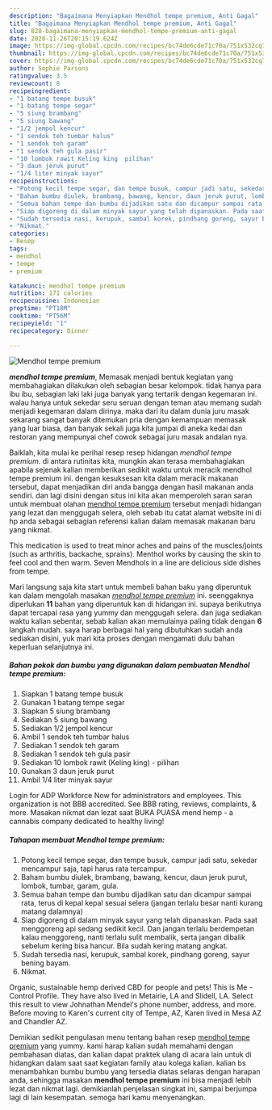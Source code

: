 ```yaml
---
description: "Bagaimana Menyiapkan Mendhol tempe premium, Anti Gagal"
title: "Bagaimana Menyiapkan Mendhol tempe premium, Anti Gagal"
slug: 828-bagaimana-menyiapkan-mendhol-tempe-premium-anti-gagal
date: 2020-11-26T20:15:19.624Z
image: https://img-global.cpcdn.com/recipes/bc74de6cde71c70a/751x532cq70/mendhol-tempe-premium-foto-resep-utama.jpg
thumbnail: https://img-global.cpcdn.com/recipes/bc74de6cde71c70a/751x532cq70/mendhol-tempe-premium-foto-resep-utama.jpg
cover: https://img-global.cpcdn.com/recipes/bc74de6cde71c70a/751x532cq70/mendhol-tempe-premium-foto-resep-utama.jpg
author: Sophie Parsons
ratingvalue: 3.5
reviewcount: 8
recipeingredient:
- "1 batang tempe busuk"
- "1 batang tempe segar"
- "5 siung brambang"
- "5 siung bawang"
- "1/2 jempol kencur"
- "1 sendok teh tumbar halus"
- "1 sendok teh garam"
- "1 sendok teh gula pasir"
- "10 lombok rawit Keling king  pilihan"
- "3 daun jeruk purut"
- "1/4 liter minyak sayur"
recipeinstructions:
- "Potong kecil tempe segar, dan tempe busuk, campur jadi satu, sekedar mencampur saja, tapi harus rata tercampur."
- "Baham bumbu diulek, brambang, bawang, kencur, daun jeruk purut, lombok, tumbar, garam, gula."
- "Semua bahan tempe dan bumbu dijadikan satu dan dicampur sampai rata, terus di kepal kepal sesuai selera (jangan terlalu besar nanti kurang matang dalamnya)"
- "Siap digoreng di dalam minyak sayur yang telah dipanaskan. Pada saat menggoreng api sedang sedikit kecil. Dan jangan terlalu berdempetan kalau menggoreng, nanti terlalu sulit membalik, serta jangan dibalik sebelum kering bisa hancur. Bila sudah kering matang angkat."
- "Sudah tersedia nasi, kerupuk, sambal korek, pindhang goreng, sayur bening bayam."
- "Nikmat."
categories:
- Resep
tags:
- mendhol
- tempe
- premium

katakunci: mendhol tempe premium 
nutrition: 171 calories
recipecuisine: Indonesian
preptime: "PT18M"
cooktime: "PT56M"
recipeyield: "1"
recipecategory: Dinner

---
```



![Mendhol tempe premium](https://img-global.cpcdn.com/recipes/bc74de6cde71c70a/751x532cq70/mendhol-tempe-premium-foto-resep-utama.jpg)

<b><i>mendhol tempe premium</i></b>, Memasak menjadi bentuk kegiatan yang membahagiakan dilakukan oleh sebagian besar kelompok. tidak hanya para ibu ibu, sebagian laki laki juga banyak yang tertarik dengan kegemaran ini. walau hanya untuk sekedar seru seruan dengan teman atau memang sudah menjadi kegemaran dalam dirinya. maka dari itu dalam dunia juru masak sekarang sangat banyak ditemukan pria dengan kemampuan memasak yang luar biasa, dan banyak sekali juga kita jumpai di aneka kedai dan restoran yang mempunyai chef cowok sebagai juru masak andalan nya.

Baiklah, kita mulai ke perihal resep resep hidangan <i>mendhol tempe premium</i>. di antara rutinitas kita, mungkin akan terasa membahagiakan apabila sejenak kalian memberikan sedikit waktu untuk meracik mendhol tempe premium ini. dengan kesuksesan kita dalam meracik makanan tersebut, dapat menjadikan diri anda bangga dengan hasil makanan anda sendiri. dan lagi disini dengan situs ini kita akan memperoleh saran saran untuk membuat olahan <u>mendhol tempe premium</u> tersebut menjadi hidangan yang lezat dan menggugah selera, oleh sebab itu catat alamat website ini di hp anda sebagai sebagian referensi kalian dalam memasak makanan baru yang nikmat.

This medication is used to treat minor aches and pains of the muscles/joints (such as arthritis, backache, sprains). Menthol works by causing the skin to feel cool and then warm. Seven Mendhols in a line are delicious side dishes from tempe.


Mari langsung saja kita start untuk membeli bahan baku yang diperuntuk kan dalam mengolah masakan <u><i>mendhol tempe premium</i></u> ini. seenggaknya diperlukan <b>11</b> bahan yang diperuntuk kan di hidangan ini. supaya berikutnya dapat tercapai rasa yang yummy dan menggugah selera. dan juga sediakan waktu kalian sebentar, sebab kalian akan memulainya paling tidak dengan <b>6</b> langkah mudah. saya harap berbagai hal yang dibutuhkan sudah anda sediakan disini, yuk mari kita proses dengan mengamati dulu bahan keperluan selanjutnya ini.

<!--inarticleads1-->

##### Bahan pokok dan bumbu yang digunakan dalam pembuatan Mendhol tempe premium:

1. Siapkan 1 batang tempe busuk
1. Gunakan 1 batang tempe segar
1. Siapkan 5 siung brambang
1. Sediakan 5 siung bawang
1. Sediakan 1/2 jempol kencur
1. Ambil 1 sendok teh tumbar halus
1. Sediakan 1 sendok teh garam
1. Sediakan 1 sendok teh gula pasir
1. Sediakan 10 lombok rawit (Keling king) - pilihan
1. Gunakan 3 daun jeruk purut
1. Ambil 1/4 liter minyak sayur


Login for ADP Workforce Now for administrators and employees. This organization is not BBB accredited. See BBB rating, reviews, complaints, &amp; more. Masakan nikmat dan lezat saat BUKA PUASA mend hemp - a cannabis company dedicated to healthy living! 

<!--inarticleads2-->

##### Tahapan membuat Mendhol tempe premium:

1. Potong kecil tempe segar, dan tempe busuk, campur jadi satu, sekedar mencampur saja, tapi harus rata tercampur.
1. Baham bumbu diulek, brambang, bawang, kencur, daun jeruk purut, lombok, tumbar, garam, gula.
1. Semua bahan tempe dan bumbu dijadikan satu dan dicampur sampai rata, terus di kepal kepal sesuai selera (jangan terlalu besar nanti kurang matang dalamnya)
1. Siap digoreng di dalam minyak sayur yang telah dipanaskan. Pada saat menggoreng api sedang sedikit kecil. Dan jangan terlalu berdempetan kalau menggoreng, nanti terlalu sulit membalik, serta jangan dibalik sebelum kering bisa hancur. Bila sudah kering matang angkat.
1. Sudah tersedia nasi, kerupuk, sambal korek, pindhang goreng, sayur bening bayam.
1. Nikmat.


Organic, sustainable hemp derived CBD for people and pets! This is Me - Control Profile. They have also lived in Metairie, LA and Slidell, LA. Select this result to view Johnathan Mendel&#39;s phone number, address, and more. Before moving to Karen&#39;s current city of Tempe, AZ, Karen lived in Mesa AZ and Chandler AZ. 

Demikian sedikit pengulasan menu tentang bahan resep <u>mendhol tempe premium</u> yang yummy. kami harap kalian sudah memahami dengan pembahasan diatas, dan kalian dapat praktek ulang di acara lain untuk di hidangkan dalam saat saat kegiatan family atau kolega kalian. kalian bs menambahkan bumbu bumbu yang tersedia diatas selaras dengan harapan anda, sehingga masakan <b>mendhol tempe premium</b> ini bisa menjadi lebih lezat dan nikmat lagi. demikianlah penjelasan singkat ini, sampai berjumpa lagi di lain kesempatan. semoga hari kamu menyenangkan.
